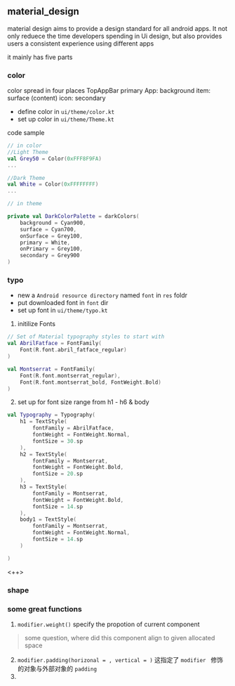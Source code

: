 ## material_design

material design aims to provide a design standard for all android apps.
It not only reduece the time developers spending in Ui design, but also
provides users a consistent experience using different apps

it mainly has five parts

### color
color spread in four places
TopAppBar primary
App: background
item: surface (content)
icon: secondary

- define color in `ui/theme/color.kt`
- set up color in `ui/theme/Theme.kt` 

code sample

```kotlin
// in color 
//Light Theme
val Grey50 = Color(0xFFF8F9FA)
...

//Dark Theme
val White = Color(0xFFFFFFFF)
...

// in theme

private val DarkColorPalette = darkColors(
    background = Cyan900,
    surface = Cyan700,
    onSurface = Grey100,
    primary = White,
    onPrimary = Grey100,
    secondary = Grey900
)
```

### typo
- new a `Android resource directory` named `font` in `res` foldr
- put downloaded font in `font` dir
- set up font in `ui/theme/typo.kt` 

1. initilize Fonts
```kotlin
// Set of Material typography styles to start with
val AbrilFatface = FontFamily(
    Font(R.font.abril_fatface_regular)
)

val Montserrat = FontFamily(
    Font(R.font.montserrat_regular),
    Font(R.font.montserrat_bold, FontWeight.Bold)
)
```

2. set up for font size range from h1 - h6 & body

```kotlin
val Typography = Typography(
    h1 = TextStyle(
        fontFamily = AbrilFatface,
        fontWeight = FontWeight.Normal,
        fontSize = 30.sp
    ),
    h2 = TextStyle(
        fontFamily = Montserrat,
        fontWeight = FontWeight.Bold,
        fontSize = 20.sp
    ),
    h3 = TextStyle(
        fontFamily = Montserrat,
        fontWeight = FontWeight.Bold,
        fontSize = 14.sp
    ),
    body1 = TextStyle(
        fontFamily = Montserrat,
        fontWeight = FontWeight.Normal,
        fontSize = 14.sp
    )

)
```

<++>

### shape

### some great functions
1. `modifier.weight()` specify the propotion of current component
> some question, where did this component align to given allocated space
2. `modifier.padding(horizonal = , vertical = )` 这指定了 `modifier ` 修饰的对象与外部对象的 `padding` 
3. 

